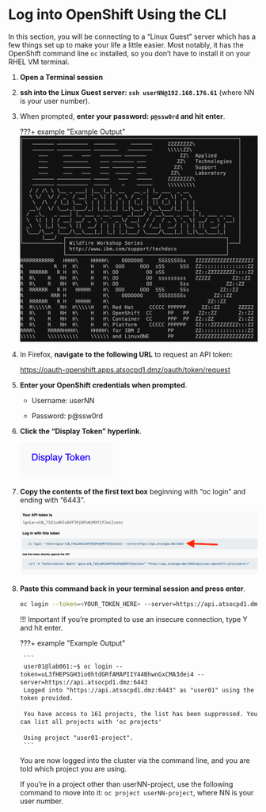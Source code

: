 # Log into OpenShift Using the CLI

In this section, you will be connecting to a “Linux Guest” server which has a few things set up to make your life a little easier. Most notably, it has the OpenShift command line `oc` installed, so you don’t have to install it on your RHEL VM terminal.

1. **Open a Terminal session**

1. **ssh into the Linux Guest server: `ssh userNN@192.168.176.61`** (where NN is your user number).

1. When prompted, **enter your password: `p@ssw0rd` and hit enter**.

    ???+ example "Example Output"
        ![ascii-wsc.png](../images/ascii-wsc.png)

1. In Firefox, **navigate to the following URL** to request an API token:

    <https://oauth-openshift.apps.atsocpd1.dmz/oauth/token/request>

1. **Enter your OpenShift credentials when prompted**.

    * Username: userNN

    * Password: p@ssw0rd

1. **Click the “Display Token” hyperlink**.

    ![display-token.png](../images/display-token.png)

1. **Copy the contents of the first text box** beginning with “oc login” and ending with “6443”.

    ![oc-login-token.png](../images/oc-login-token.png)

1. **Paste this command back in your terminal session and press enter**.

    ```bash
    oc login --token=<YOUR_TOKEN_HERE> --server=https://api.atsocpd1.dmz:6443
    ```

    !!! Important
        If you’re prompted to use an insecure connection, type Y and hit enter.

    ???+ example "Example Output"

        ```
        user01@lab061:~$ oc login --token=uL3fHEPSGH3io0htdGRfAMAPIIY44BhwnGxCMA3dei4 --server=https://api.atsocpd1.dmz:6443
        Logged into "https://api.atsocpd1.dmz:6443" as "user01" using the token provided.

        You have access to 161 projects, the list has been suppressed. You can list all projects with 'oc projects'

        Using project "user01-project".
        ```

    You are now logged into the cluster via the command line, and you are told which project you are using.

    If you’re in a project other than userNN-project, use the following command to move into it: `oc project userNN-project`, where NN is your user number.
